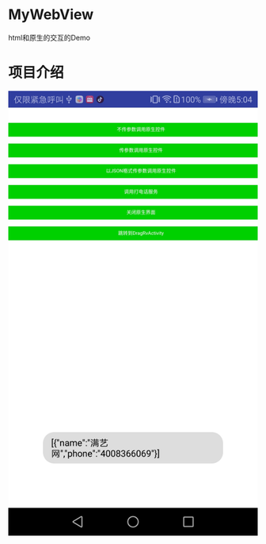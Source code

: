 # MyWebView
html和原生的交互的Demo

# 项目介绍

![github](https://github.com/yueyue10/AndroidProjects/blob/master/MyWebView/doc/Screenshot_20191127-170407.jpg?raw=true)

